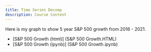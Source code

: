```yaml
---
title: Time Series Decomp
description: Course Content
---
```


Here is my graph to show 5 year S&P 500 growth from 2016 - 2021.
- [S&P 500 Growth (html)] (S&P 500 Growth.HTML)
- [S&P 500 Growth (ipynb)] (S&P 500 Growth.ipynb)
